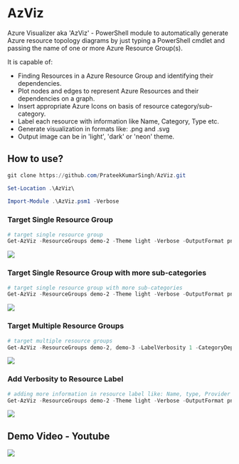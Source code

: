 # AzViz

Azure Visualizer aka 'AzViz' - PowerShell module to automatically generate Azure resource topology diagrams by just typing a PowerShell cmdlet and passing the name of one or more Azure Resource Group(s).

It is capable of:
 * Finding Resources in a Azure Resource Group and identifying their dependencies.
 * Plot nodes and edges to represent Azure Resources and their dependencies on a graph.
 * Insert appropriate Azure Icons on basis of resource category/sub-category.
 * Label each resource with information like Name, Category, Type etc.
 * Generate visualization in formats like: .png and .svg
 * Output image can be in 'light', 'dark' or 'neon' theme.
 
## How to use?

```PowerShell
git clone https://github.com/PrateekKumarSingh/AzViz.git

Set-Location .\AzViz\
   
Import-Module .\AzViz.psm1 -Verbose
```
### Target Single Resource Group

```PowerShell
# target single resource group
Get-AzViz -ResourceGroups demo-2 -Theme light -Verbose -OutputFormat png -ShowGraph
```
![](https://github.com/PrateekKumarSingh/AzViz/blob/master/img/SingleResourceGroup.png)
### Target Single Resource Group with more sub-categories

```PowerShell
# target single resource group with more sub-categories
Get-AzViz -ResourceGroups demo-2 -Theme light -Verbose -OutputFormat png -ShowGraph -CategoryDepth 2
```
![](https://github.com/PrateekKumarSingh/AzViz/blob/master/img/SingleResourceGroupSubCategories.png)
### Target Multiple Resource Groups

```PowerShell
# target multiple resource groups
Get-AzViz -ResourceGroups demo-2, demo-3 -LabelVerbosity 1 -CategoryDepth 1 -Theme light -Verbose -ShowGraph -OutputFormat png
```
![](https://github.com/PrateekKumarSingh/AzViz/blob/master/img/MultipleResourceGroups.png)
### Add Verbosity to Resource Label

```PowerShell
# adding more information in resource label like: Name, type, Provider etc
Get-AzViz -ResourceGroups demo-2 -Theme light -Verbose -OutputFormat png -ShowGraph -LabelVerbosity 2
```
![](https://github.com/PrateekKumarSingh/AzViz/blob/master/img/LabelVerbosity.png)

## Demo Video - Youtube

[![](http://img.youtube.com/vi/7rsNGJ-QmEA/120.jpg)](http://www.youtube.com/watch?v=7rsNGJ-QmEA)